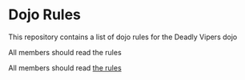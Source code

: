Dojo Rules
==========

This repository contains a list of dojo rules for the Deadly Vipers dojo

All members should read the rules

All members should read  [the rules](https://github.com/deadlyvipers)
